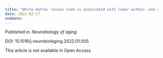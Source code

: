 ```yaml
---
title: "White matter lesion load is associated with lower within- and greater between- network connectivity across older age."
date: 2022-02-27
enddate:
---
```


Published in: *Neurobiology of aging*

DOI: 10.1016/j.neurobiolaging.2022.01.005

This article is not available in Open Access


